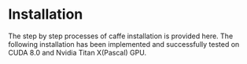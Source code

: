 # Installation 

The step by step processes of caffe installation is provided here. The following installation has been implemented and successfully tested on CUDA 8.0 and Nvidia Titan X(Pascal) GPU.
